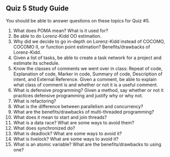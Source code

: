 ## Quiz 5 Study Guide

You should be able to answer questions on these topics for Quiz #5.

1. What does POMA mean?  What is it used for?
2. Be able to do Lorenz-Kidd OO estimation.
3. Why did we decide to go in-depth on Lorenz-Kidd instead of COCOMO, COCOMO II, or function point estimation?  Benefits/drawbacks of Lorenz-Kidd.
4. Given a list of tasks, be able to create a task network for a project and estimate its schedule.
5. Know the classes of comments we went over in class: Repeat of code, Explanation of code, Marker in code, Summary of code, Description of intent, and External Reference.  Given a comment, be able to explain what class of comment is and whether or not it is a useful comment.
6. What is defensive programming?  Given a method, say whether or not it practices defensive programming and justify why or why not.
7. What is refactoring?
8. What is the difference between parallelism and concurrency?
9. What are the benefits/drawbacks of multi-threaded programming?
10. What does it mean to start and join threads?
11. What is a data race?  What are some ways to avoid them?
12. What does synchronized do?
13. What is deadlock?  What are some ways to avoid it?
14. What is livelock?  What are some ways to avoid it?
15. What is an atomic variable?  What are the benefits/drawbacks to using one?
